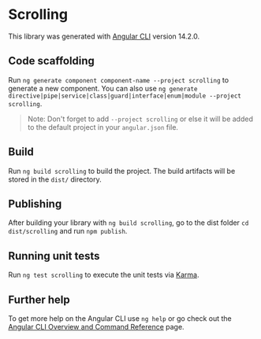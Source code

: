 # Scrolling

This library was generated with [Angular CLI](https://github.com/angular/angular-cli) version 14.2.0.

## Code scaffolding

Run `ng generate component component-name --project scrolling` to generate a new component. You can also use `ng generate directive|pipe|service|class|guard|interface|enum|module --project scrolling`.

> Note: Don't forget to add `--project scrolling` or else it will be added to the default project in your `angular.json` file.

## Build

Run `ng build scrolling` to build the project. The build artifacts will be stored in the `dist/` directory.

## Publishing

After building your library with `ng build scrolling`, go to the dist folder `cd dist/scrolling` and run `npm publish`.

## Running unit tests

Run `ng test scrolling` to execute the unit tests via [Karma](https://karma-runner.github.io).

## Further help

To get more help on the Angular CLI use `ng help` or go check out the [Angular CLI Overview and Command Reference](https://angular.io/cli) page.
